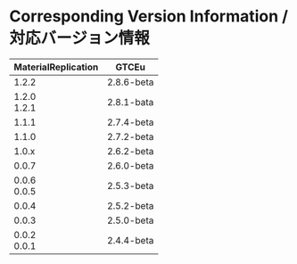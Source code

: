 # Corresponding Version Information / 対応バージョン情報
| MaterialReplication | GTCEu      |
|---------------------|------------|
| 1.2.2               | 2.8.6-beta |
| 1.2.0 <br> 1.2.1    | 2.8.1-bata |
| 1.1.1               | 2.7.4-beta |
| 1.1.0               | 2.7.2-beta |
| 1.0.x               | 2.6.2-beta |
| 0.0.7               | 2.6.0-beta |
| 0.0.6 <br> 0.0.5    | 2.5.3-beta |
| 0.0.4               | 2.5.2-beta |
| 0.0.3               | 2.5.0-beta |
| 0.0.2 <br> 0.0.1    | 2.4.4-beta |


